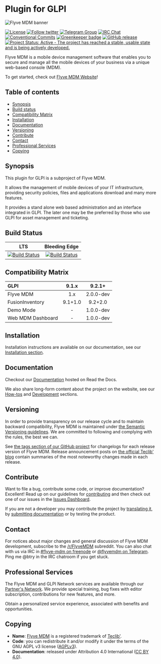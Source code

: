 # Plugin for GLPI

![Flyve MDM banner](https://user-images.githubusercontent.com/663460/26935464-54267e9c-4c6c-11e7-86df-8cfa6658133e.png)

[![License](https://img.shields.io/github/license/flyve-mdm/glpi-plugin.svg?&label=License)](https://github.com/flyve-mdm/glpi-plugin/blob/develop/LICENSE.md)
[![Follow twitter](https://img.shields.io/twitter/follow/FlyveMDM.svg?style=social&label=Twitter&style=flat-square)](https://twitter.com/FlyveMDM)
[![Telegram Group](https://img.shields.io/badge/Telegram-Group-blue.svg)](https://t.me/flyvemdm)
[![IRC Chat](https://img.shields.io/badge/IRC-%23flyvemdm-green.svg)](http://webchat.freenode.net/?channels=flyve-mdm)
[![Conventional Commits](https://img.shields.io/badge/Conventional%20Commits-1.0.0-yellow.svg)](https://conventionalcommits.org)
[![Greenkeeper badge](https://badges.greenkeeper.io/flyve-mdm/glpi-plugin.svg)](https://greenkeeper.io/)
[![GitHub release](https://img.shields.io/github/release/flyve-mdm/glpi-plugin.svg)](https://github.com/flyve-mdm/glpi-plugin/releases)
[![Project Status: Active - The project has reached a stable, usable state and is being actively developed.](http://www.repostatus.org/badges/latest/active.svg)](http://www.repostatus.org/#active)

Flyve MDM is a mobile device management software that enables you to secure and manage all the mobile devices of your business via a unique web-based console (MDM).

To get started, check out [Flyve MDM Website](https://flyve-mdm.com/)!

## Table of contents

* [Synopsis](#synopsis)
* [Build status](#build-status)
* [Compatibility Matrix](#compatibility-matrix)
* [Installation](#installation)
* [Documentation](#documentation)
* [Versioning](#versioning)
* [Contribute](#contribute)
* [Contact](#contact)
* [Professional Services](#professional-services)
* [Copying](#copying)

## Synopsis

This plugin for GLPI is a subproject of Flyve MDM.

It allows the management of mobile devices of your IT infrastructure, providing security policies, files and applications download and many more features.

It provides a stand alone web based administration and an interface integrated in GLPI. The later one may be the preferred by those who use GLPI for asset management and ticketing.

## Build Status

| **LTS** | **Bleeding Edge** |
|:---:|:---:|
| [![Build Status](https://travis-ci.org/flyve-mdm/glpi-plugin.svg?branch=master)](https://travis-ci.org/flyve-mdm/glpi-plugin) | [![Build Status](https://travis-ci.org/flyve-mdm/glpi-plugin.svg?branch=develop)](https://travis-ci.org/flyve-mdm/glpi-plugin) |

## Compatibility Matrix

|GLPI|9.1.x|9.2.1+  |
|:---|:---:|:---:|
|Flyve MDM|1.x|2.0.0-dev|
|FusionInventory|9.1+1.0|9.2+2.0|
|Demo Mode|-|1.0.0-dev|
|Web MDM Dashboard|-|1.0.0-dev|

## Installation

Installation instructions are available on our documentation, see our [Installation section](http://flyvemdm-doc.readthedocs.io/en/latest/installation/index.html).

## Documentation

Checkout our [Documentation](http://flyvemdm-doc.readthedocs.io/en/latest/) hosted on Read the Docs.

We also share long-form content about the project on the website, see our [How-tos](http://flyve.org/glpi-plugin/howtos) and [Development](http://flyve.org/glpi-plugin/) sections.

## Versioning

In order to provide transparency on our release cycle and to maintain backward compatibility, Flyve MDM is maintained under [the Semantic Versioning guidelines](http://semver.org/). We are committed to following and complying with the rules, the best we can.

See [the tags section of our GitHub project](http://github.com/flyve-mdm/glpi-plugin/tags) for changelogs for each release version of Flyve MDM. Release announcement posts on [the official Teclib' blog](http://www.teclib-edition.com/en/communities/blog-posts/) contain summaries of the most noteworthy changes made in each release.

## Contribute

Want to file a bug, contribute some code, or improve documentation? Excellent! Read up on our
guidelines for [contributing](https://github.com/flyve-mdm/glpi-plugin/blob/develop/CONTRIBUTING.md) and then check out one of our issues in the [Issues Dashboard](https://github.com/flyve-mdm/glpi-plugin/issues).

If you are not a developer you may contribute the project by [translating it](https://www.transifex.com/flyve-mdm/public/), by [submitting documentation](https://github.com/flyve-mdm/glpi-plugin/) or by testing the product.

## Contact

For notices about major changes and general discussion of Flyve MDM development, subscribe to the [/r/FlyveMDM](http://www.reddit.com/r/FlyveMDM) subreddit.
You can also chat with us via IRC in [#flyve-mdm on freenode](http://webchat.freenode.net/?channels=flyve-mdm) or [@flyvemdm on Telegram](https://t.me/flyvemdm).
Ping me @btry in the IRC chatroom if you get stuck.

## Professional Services

The Flyve MDM and GLPI Network services are available through our [Partner's Network](http://www.teclib-edition.com/en/partners/). We provide special training, bug fixes with editor subscription, contributions for new features, and more.

Obtain a personalized service experience, associated with benefits and opportunities.

## Copying

* **Name**: [Flyve MDM](https://flyve-mdm.com/) is a registered trademark of [Teclib'](http://www.teclib-edition.com/en/).
* **Code**: you can redistribute it and/or modify it under the terms of the GNU AGPL v3 license ([AGPLv3](https://www.gnu.org/licenses/agpl-3.0.en.html)).
* **Documentation**: released under Attribution 4.0 International ([CC BY 4.0](https://creativecommons.org/licenses/by/4.0/)).
